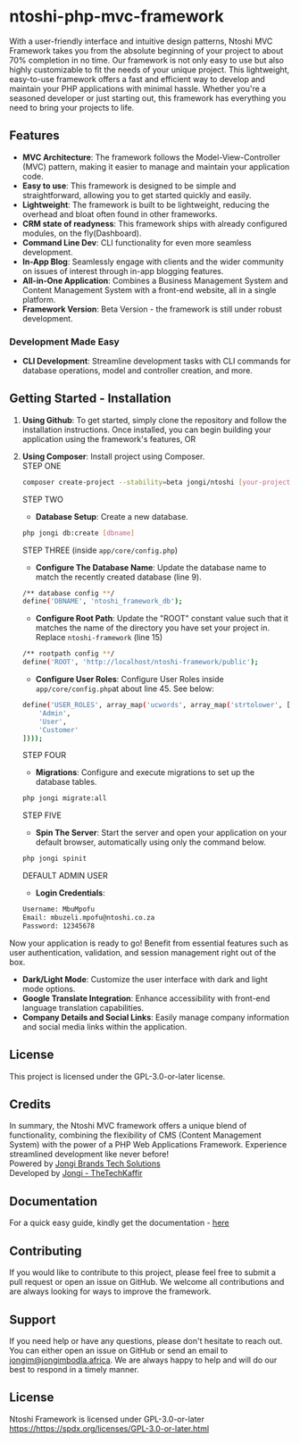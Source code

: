 # ntoshi-php-mvc-framework 
With a user-friendly interface and intuitive design patterns, Ntoshi MVC Framework takes you from the absolute beginning of your project to about 70% completion in no time. Our framework is not only easy to use but also highly customizable to fit the needs of your unique project.
This lightweight, easy-to-use framework offers a fast and efficient way to develop and maintain your PHP applications with minimal hassle. Whether you're a seasoned developer or just starting out, this framework has everything you need to bring your projects to life.

## Features
- **MVC Architecture**: The framework follows the Model-View-Controller (MVC) pattern, making it easier to manage and maintain your application code.
- **Easy to use**: This framework is designed to be simple and straightforward, allowing you to get started quickly and easily.
- **Lightweight**: The framework is built to be lightweight, reducing the overhead and bloat often found in other frameworks.
- **CRM state of readyness**: This framework ships with already configured modules, on the fly(Dashboard).
- **Command Line Dev**: CLI functionality for even more seamless development.
- **In-App Blog**: Seamlessly engage with clients and the wider community on issues of interest through in-app blogging features.
- **All-in-One Application**: Combines a Business Management System and Content Management System with a front-end website, all in a single platform.
- **Framework Version**: Beta Version - the framework is still under robust development.

### Development Made Easy

- **CLI Development**: Streamline development tasks with CLI commands for database operations, model and controller creation, and more.

## Getting Started - Installation

1. **Using Github**: To get started, simply clone the repository and follow the installation instructions. Once installed, you can begin building your application using the framework's features, OR

2. **Using Composer**: Install project using Composer. <br>
   STEP ONE
    ```bash
    composer create-project --stability=beta jongi/ntoshi [your-project-name]
    ```
   STEP TWO
   - **Database Setup**: Create a new database.
    ```bash
    php jongi db:create [dbname]
    ```
    STEP THREE (inside `app/core/config.php`)
    - **Configure The Database Name**: Update the database name to match the recently created database (line 9).
    ```bash
    /** database config **/
	define('DBNAME', 'ntoshi_framework_db');
    ```
   
    - **Configure Root Path**: Update the "ROOT" constant value such that it matches the name of the directory you have set your project in. Replace `ntoshi-framework` (line 15)
    ```bash
    /** rootpath config **/
	define('ROOT', 'http://localhost/ntoshi-framework/public');
    ```

   - **Configure User Roles**: Configure User Roles inside `app/core/config.php`at about line 45. See below:    
    ```bash
    define('USER_ROLES', array_map('ucwords', array_map('strtolower', [
	    'Admin',
	    'User',
	    'Customer'
	])));
    ```
    STEP FOUR
   - **Migrations**: Configure and execute migrations to set up the database tables.
    ```bash
    php jongi migrate:all
    ```
    STEP FIVE
   - **Spin The Server**: Start the server and open your application on your default browser, automatically using only the command below.
    ```bash
    php jongi spinit
    ```
   DEFAULT ADMIN USER
   - **Login Credentials**: 
    ```bash
    Username: MbuMpofu
    Email: mbuzeli.mpofu@ntoshi.co.za
    Password: 12345678
    ```

Now your application is ready to go! Benefit from essential features such as user authentication, validation, and session management right out of the box.

- **Dark/Light Mode**: Customize the user interface with dark and light mode options.
- **Google Translate Integration**: Enhance accessibility with front-end language translation capabilities.
- **Company Details and Social Links**: Easily manage company information and social media links within the application.

## License

This project is licensed under the GPL-3.0-or-later license.

## Credits

In summary, the  Ntoshi MVC framework offers a unique blend of functionality, combining the flexibility of CMS (Content Management System) with the power of a PHP Web Applications Framework. Experience streamlined development like never before! <br>
Powered by [Jongi Brands Tech Solutions](https://techsolutions.jongibrandz.co.za) <br>
Developed by [Jongi - TheTechKaffir](https://jongimbodla.africa)

## Documentation ##
For a quick easy guide, kindly get the documentation - [here](#)
## Contributing ##
If you would like to contribute to this project, please feel free to submit a pull request or open an issue on GitHub. We welcome all contributions and are always looking for ways to improve the framework.

## Support ##
If you need help or have any questions, please don't hesitate to reach out. You can either open an issue on GitHub or send an email to jongim@jongimbodla.africa. We are always happy to help and will do our best to respond in a timely manner.

## License ##
Ntoshi Framework is licensed under GPL-3.0-or-later [https://](https://spdx.org/licenses/GPL-3.0-or-later.html)https://spdx.org/licenses/GPL-3.0-or-later.html